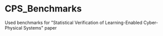 # CPS_Benchmarks
Used benchmarks for "Statistical Verification of Learning-Enabled Cyber-Physical Systems" paper
